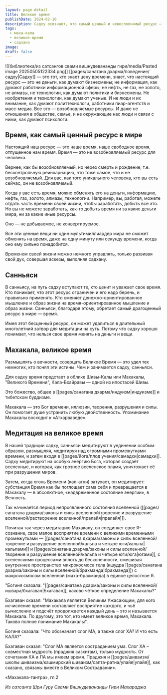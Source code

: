 ```yaml
---
layout: page-detail
title: Великое время
publishDate: 2024-02-10
description: Садху осознает, что самый ценный и невосполнимый ресурс – это время, а не деньги, информация или связи. Настоящая духовная практика заключается в умении беречь и использовать время для медитации и самопознания, соединяя индивидуальное восприятие с вечностью через почитание Махакалы – Великого Времени.
tags:
  - маха-кала
  - великое-время
  - садхана
image: 
draft: false
---
```

![[библиотека/из сатсангов свами вишнудевананды гири/media/Pasted image 20250505122334.png]]
[[pages/санатана дхарма/поведение/садху|Садху]] — это тот, кто знает цену времени, знает, что настоящий ресурс — это не деньги, как думают бизнесмены; не информация, как думают работники информационной сферы; не нефть, не газ, не золото, не алмазы, не технологии, как думают политики и бизнесмены. Не изобретения и технологии, как думают ученые. И не люди и их внимание, как думают политтехнологи, работники пиар-агентств и масс-медиа. Все это — возобновляемые ресурсы. И даже не отношения в обществе, семье, и не окружающие нас люди и связи с ними, как думают психологи.

## Время, как самый ценный ресурс в мире 

 Настоящий наш ресурс — это наше время, наше свободное время, отпущенное нам время. Время — это не возобновляемый ресурс для человека.

 Вернее, как бы возобновляемый, но через смерть и рождение, т.е. бесконтрольную реинкарнацию, что тоже самое, что и не возобновляемый. Для вас, как того уникального человека, кто вы есть сейчас, он не возобновляемый.

 Когда у вас есть время, можно обменять его на деньги, информацию, нефть, газ, золото, алмазы, технологии. Например, вы, работая, можете отдать часть времени своей жизни, чтобы заработать, добыть все это. Но вы не можете заработать, как-то добыть время ни за какие деньги мира, ни за какие иные ресурсы.

 Оно — не добываемое, не конвертируемое.

 Все эти ценные вещи ни один мультимиллиардер мира не сможет обменять на время, даже на одну минуту или секунду времени, когда оно ему сильно понадобится.

 Временем своей жизни можно немного управлять, только развивая свой дух, совершая аскезы, выполняя садхану.

## Санньяси 

 В санньясу, на путь садху вступают те, кто ценит и уважает свое время. Кто понимает, что этот ресурс ограничен и его надо беречь, и правильно применять. Кто сменяет денежно-ориентированное мышление и образ жизни на время-ориентированное мышление и образ жизни. Санньяси, благодаря этому, обретает самый драгоценный ресурс в мире — время.

 Имея этот бесценный ресурс, он может удалиться в длительный многолетний затвор для медитации на суть. Потому что садху хорошо понимает, что нельзя свое время менять на деньги и вещи.

## Махакала, великое время 

 Размышлять о вечности, созерцать Великое Время — это удел тех немногих, кто понял эти истины. Чем и занимается садху, санньяси.

 Для садху время предстает в облике Шивы-Калы или Махакалы, "Великого Времени", Кала-Бхайравы — одной из ипостасей Шивы.

 Это божество, общее в [[pages/санатана дхарма/индуизм|индуизме]] и тибетском буддизме.

 Махакала — это Бог времени, иллюзии, творения, разрушения и силы. Он помогает душе устранить любую двойственность. Упоминание Махакалы восходит к «Атхарваведе».

## Медитация на великое время 

 В нашей традиции садху, санньяси медитируют в уединении особым образом, размышляя, медитируя над огромными промежутками времени, и затем входя в [[pages/йога/плод учения/самадхи|самадхи]]. Садху медитируют на особую энергию Бога, которая создаёт вселенные, и которая, как грозное вселенское пламя, уничтожает её при разрушении миров.

 Затем, когда огонь Времени (кал-агни) затухает, он медитирует: субстанция Время как бы поглощает сама себя и превращается в Махакалу — в абсолютное, «надвременное состояние энергии», в Вечность.

 Так начинается период непроявленного состояния вселенной ([[pages/санатана дхарма/законы и силы вселенной/творение и разрушение вселенной/растворение вселенной/пралайя|пралайя]]).

 Почитая так через медитацию Махакалу, он соединяет свое Я-сознание, свое малое восприятие времени с великими временными промежутками — [[pages/санатана дхарма/законы и силы вселенной/творение и разрушение вселенной/кальпа и четыре юги/кальпа|кальпами]] и [[pages/санатана дхарма/законы и силы вселенной/творение и разрушение вселенной/кальпа и четыре юги/юга|югами]], с вселенскими процессами вплоть до бесконечности, смешивая внутреннее пространство микрокосмоса тела (кшудра [[pages/санатана дхарма/законы и силы вселенной/брахманда|брахманда]]) с макрокосмосом вселенной (маха-брахманда) в единое целостное Я.

 "Богиня сказала: "[[pages/санатана дхарма/законы и силы вселенной/ишвара/бхагаван|Бхагаван]], каково чёткое определение Махакалы?"

 Бхагаван сказал: "Махакала является Великим Ужасающим, для кого исчисление времени составляет восприятие каждого, и чьё вычисление и подсчёт продолжается каждый день – это и называется Махакала. По другому, это тот, кто имеет великое время, Махакала. Таково полное понимание Махакалы".

 Богиня сказала: "Что обозначает слог МА, а также слог ХА? И что есть КАЛА?"

 Бхагаван сказал: "Слог МА является состраданием ума. Слог ХА – совместная мудрость (праджня сазхитам), только мудрость. От сочетания КА и ЛА мы имеем время. Праджня и [[pages/шиваизм/школы шиваизма/кашмирский шиваизм/сапта-ратна/упайя|упайя]], как сказано, связаны вместе в Великом Сострадании».

 «Махакала-тантра», гл.2
  
*Из сатсанга Шри Гуру Свами Вишнудевананды Гири Махараджа*